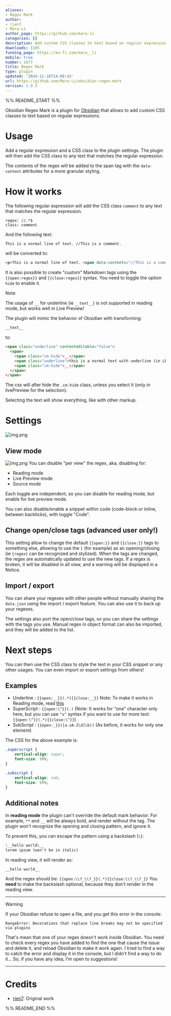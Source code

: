 ```yaml
---
aliases:
- Regex Mark
author:
- rien7
- Mara-Li
author_page: https://github.com/mara-li
categories: []
description: Add custom CSS classes to text based on regular expressions.
downloads: 1105
funding_page: https://ko-fi.com/mara__li
mobile: true
number: 1677
title: Regex Mark
type: plugin
updated: '2024-11-16T14:08:43'
url: https://github.com/Mara-Li/obsidian-regex-mark
version: 1.9.3
---
```


%% README_START %%

Obsidian Regex Mark is a plugin for [Obsidian](https://obsidian.md/) that allows to add custom CSS classes to text based on regular expressions.

# Usage

Add a regular expression and a CSS class to the plugin settings. The plugin will then add the CSS class to any text that matches the regular expression.

The contents of the regex will be added to the span tag with the `data-content` attributes for a more granular styling.

# How it works

The following regular expression will add the CSS class `comment` to any text that matches the regular expression.

```
regex: //.*$
class: comment
```

And the following text:

```markdown
This is a normal line of text. //This is a comment.
```

will be converted to:

```html
<p>This is a normal line of text. <span data-contents="//This is a comment." class="comment">//This is a comment.</span></p>
```

It is also possible to create "custom" Markdown tags using the `{{open:regex}}` and `{{close:regex}}` syntax. You need to toggle the option `hide` to enable it.

> [!NOTE]
> The usage of `__` for underline (ie `__text__`) is not supported in reading
> mode, but works well in Live Preview!

The plugin will mimic the behavior of Obsidian with transforming:

```markdown
__text__
```

to:

```html
<span class="underline" contenteditable="false">
  <span>
    <span class="cm-hide">__</span>
    <span class="underline">this is a normal text with underline (in LP)</span>
    <span class="cm-hide">__</span>
  </span>
</span>
```

The css will after hide the `.cm-hide` class, unless you select it (only in livePreview for the selection).

Selecting the text will show everything, like with other markup.

# Settings

![img.png](https://raw.githubusercontent.com/Mara-Li/obsidian-regex-mark/HEAD/_assets/settings.png)

## View mode

![img.png](https://raw.githubusercontent.com/Mara-Li/obsidian-regex-mark/HEAD/_assets/view_mode.png)
You can disable "per view" the regex, aka, disabling for:

- Reading mode
- Live Preview mode
- Source mode

Each toggle are independent, so you can disable for reading mode, but enable for live preview mode.

You can also disable/enable a snippet within code (code-block or inline, between backticks), with toggle "Code".

## Change open/close tags (advanced user only!)

This setting allow to change the default `{{open:}}` and `{{close:}}` tags to something else, allowing to use the `}` (for example) as an opening/closing (ie `{regex}` can be recognized and stylized). When the tags are changed, the regex are automatically updated to use the new tags. If a regex is broken, it will be disabled in all view, and a warning will be displayed in a Notice.

## Import / export

You can share your regexes with other people without manually sharing the `data.json` using the import / export feature. You can also use it to back up your regexes.

The settings also port the open/close tags, so you can share the settings with the tags you use. Manual regex in object format can also be imported, and they will be added to the list.

# Next steps

You can then use the CSS class to style the text in your CSS snippet or any other usages. You can even import or export settings from others!

## Examples

- Underline : `{{open:__}}(.*){{close:__}}`
  Note: To make it works in Reading mode, read [this](#additional-notes)
- SuperScript : `{{open:\^}}(.)` (Note: It works for "one" character only here, but you can use
  `^x^` syntax if you want to use for more text:
  `{{open:\^}}(.*){{close:\^}}`)
- SubScript : `{{open:_}}([a-zA-Z\d]\b))` (As before, it works for only one element)

The CSS for the above example is:

```css
.superscript {
    vertical-align: super;
    font-size: 90%;
}

.subscript {
    vertical-align: sub;
    font-size: 90%;
}
```

## Additional notes

In **reading mode** the plugin can't override the default mark behavior. For example, `**` and `__` will be always bold, and render without the tag. The plugin won't recognize the opening and closing pattern, and ignore it.

To prevent this, you can escape the pattern using a backslash (`\`):

```md
\__hello world\__
lorem ipsum (won't be in italic)
```

In reading view, it will render as:

```text
__hello world__
```

And the regex should be: `{{open:\\?_\\?_}}(.*){{close:\\?_\\?_}}`
You **need** to make the backslash optional, because they don't render in the reading view.

---
> [!WARNING]
> If your Obsidian refuse to open a file, and you get this error in the console:
>
> ```shell
> RangeError: Decorations that replace line breaks may not be specified via plugins
> ```
> That's mean that one of your regex doesn't work inside Obsidian. You need to check every regex you have added to find the one that cause the issue and delete it, and reload Obsidian to make it work again.
> I tried to find a way to catch the error and display it in the console, but I didn't find a way to do it... So, if you have any idea, I'm open to suggestions!

---

# Credits

- [rien7](https://github.com/rien7/obsidian-regex-mark): Original work


%% README_END %%